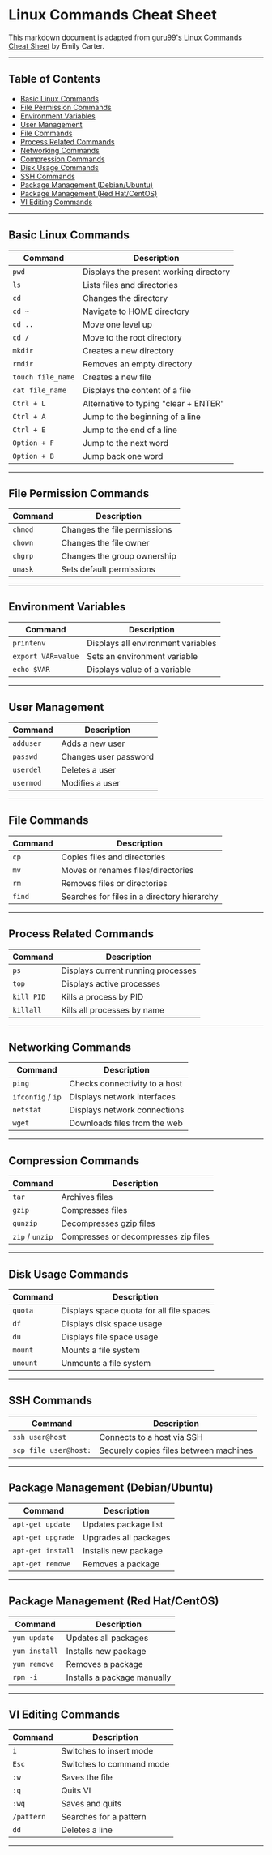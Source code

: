 # Linux Commands Cheat Sheet

This markdown document is adapted from [guru99's Linux Commands Cheat Sheet](https://www.guru99.com/linux-commands-cheat-sheet.html) by Emily Carter.

---

## Table of Contents

* [Basic Linux Commands](#basic-linux-commands)
* [File Permission Commands](#file-permission-commands)
* [Environment Variables](#environment-variables)
* [User Management](#user-management)
* [File Commands](#file-commands)
* [Process Related Commands](#process-related-commands)
* [Networking Commands](#networking-commands)
* [Compression Commands](#compression-commands)
* [Disk Usage Commands](#disk-usage-commands)
* [SSH Commands](#ssh-commands)
* [Package Management (Debian/Ubuntu)](#package-management-debianubuntu)
* [Package Management (Red Hat/CentOS)](#package-management-red-hatcentos)
* [VI Editing Commands](#vi-editing-commands)

---

## Basic Linux Commands

| Command           | Description                            |
| ----------------- | -------------------------------------- |
| `pwd`             | Displays the present working directory |
| `ls`              | Lists files and directories            |
| `cd`              | Changes the directory                  |
| `cd ~`            | Navigate to HOME directory             |
| `cd ..`           | Move one level up                      |
| `cd /`            | Move to the root directory             |
| `mkdir`           | Creates a new directory                |
| `rmdir`           | Removes an empty directory             |
| `touch file_name` | Creates a new file                     |
| `cat file_name`   | Displays the content of a file         |
| `Ctrl + L`        | Alternative to typing "clear + ENTER"  |
| `Ctrl + A`        | Jump to the beginning of a line        |
| `Ctrl + E`        | Jump to the end of a line              |
| `Option + F`      | Jump to the next word                  |
| `Option + B`      | Jump back one word                     |


---

## File Permission Commands

| Command | Description                  |
| ------- | ---------------------------- |
| `chmod` | Changes the file permissions |
| `chown` | Changes the file owner       |
| `chgrp` | Changes the group ownership  |
| `umask` | Sets default permissions     |

---

## Environment Variables

| Command            | Description                        |
| ------------------ | ---------------------------------- |
| `printenv`         | Displays all environment variables |
| `export VAR=value` | Sets an environment variable       |
| `echo $VAR`        | Displays value of a variable       |

---

## User Management

| Command   | Description           |
| --------- | --------------------- |
| `adduser` | Adds a new user       |
| `passwd`  | Changes user password |
| `userdel` | Deletes a user        |
| `usermod` | Modifies a user       |

---

## File Commands

| Command | Description                                 |
| ------- | ------------------------------------------- |
| `cp`    | Copies files and directories                |
| `mv`    | Moves or renames files/directories          |
| `rm`    | Removes files or directories                |
| `find`  | Searches for files in a directory hierarchy |

---

## Process Related Commands

| Command    | Description                        |
| ---------- | ---------------------------------- |
| `ps`       | Displays current running processes |
| `top`      | Displays active processes          |
| `kill PID` | Kills a process by PID             |
| `killall`  | Kills all processes by name        |

---

## Networking Commands

| Command           | Description                   |
| ----------------- | ----------------------------- |
| `ping`            | Checks connectivity to a host |
| `ifconfig` / `ip` | Displays network interfaces   |
| `netstat`         | Displays network connections  |
| `wget`            | Downloads files from the web  |

---

## Compression Commands

| Command         | Description                          |
| --------------- | ------------------------------------ |
| `tar`           | Archives files                       |
| `gzip`          | Compresses files                     |
| `gunzip`        | Decompresses gzip files              |
| `zip` / `unzip` | Compresses or decompresses zip files |

---

## Disk Usage Commands

| Command  | Description                              |
| -------- | ---------------------------------------- |
| `quota`  | Displays space quota for all file spaces |
| `df`     | Displays disk space usage                |
| `du`     | Displays file space usage                |
| `mount`  | Mounts a file system                     |
| `umount` | Unmounts a file system                   |

---

## SSH Commands

| Command               | Description                            |
| --------------------- | -------------------------------------- |
| `ssh user@host`       | Connects to a host via SSH             |
| `scp file user@host:` | Securely copies files between machines |

---

## Package Management (Debian/Ubuntu)

| Command           | Description           |
| ----------------- | --------------------- |
| `apt-get update`  | Updates package list  |
| `apt-get upgrade` | Upgrades all packages |
| `apt-get install` | Installs new package  |
| `apt-get remove`  | Removes a package     |

---

## Package Management (Red Hat/CentOS)

| Command       | Description                 |
| ------------- | --------------------------- |
| `yum update`  | Updates all packages        |
| `yum install` | Installs new package        |
| `yum remove`  | Removes a package           |
| `rpm -i`      | Installs a package manually |

---

## VI Editing Commands

| Command    | Description              |
| ---------- | ------------------------ |
| `i`        | Switches to insert mode  |
| `Esc`      | Switches to command mode |
| `:w`       | Saves the file           |
| `:q`       | Quits VI                 |
| `:wq`      | Saves and quits          |
| `/pattern` | Searches for a pattern   |
| `dd`       | Deletes a line           |

---

